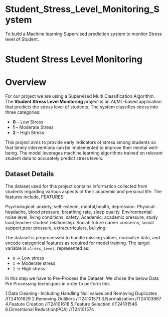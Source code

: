 # Student_Stress_Level_Monitoring_System
To build a Machine learning Supervised prediction system to monitor Stress level of Student.

# Student Stress Level Monitoring

# Overview
For our project we are using a Supervised Multi Classification Algorithm.
The **Student Stress Level Monitoring** project is an AI/ML-based application that predicts the stress level of students. The system classifies stress into three categories:  

- **0** – Low Stress  
- **1** – Moderate Stress  
- **2** – High Stress  

This project aims to provide early indicators of stress among students so that timely interventions can be implemented to improve their mental well-being. The model leverages machine learning algorithms trained on relevant student data to accurately predict stress levels.

## Dataset Details
The dataset used for this project contains information collected from students regarding various aspects of their academic and personal life. The features include, 
FEATURES:

Psychological: anxiety, self-esteem, mental,health, depression.
Physical: headache, blood pressure, breathing rate, sleep quality.
Environmental: noise level, living conditions, safety.
Academic: academic pressure, study load,teacher-student relationship.
Social: future career concerns, social support,peer pressure, extracurriculars, bullying.


The dataset is preprocessed to handle missing values, normalize data, and encode categorical features as required for model training. The target variable is `stress_level`, represented as:  
- `0` → Low stress  
- `1` → Moderate stress  
- `2` → High stress  


In this step we have to Pre-Process the Dataset. We chose the below Data Pre Processing techniques in order to perform this. 

1.Data Cleaning- Including Handling Null values and Removing Duplicates /IT24101629
2.Removing Outiliers /IT24101571
3.Normalization /IT24103987
4.Feature Creation /IT24101618
5.Feature Selection /IT24101546
6.Dimentional Reduction(PCA) /IT24101574



